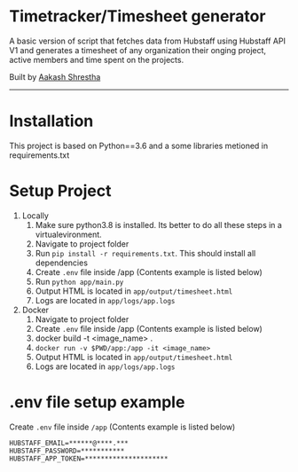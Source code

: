 # Timetracker/Timesheet generator


A basic version of script that fetches data from Hubstaff using Hubstaff API V1 and generates a timesheet of any organization their onging project, active members and time spent on the projects.


Built by  [Aakash Shrestha](https://github.com/aakashres)

---
# Installation
This project is based on Python==3.6 and a some libraries metioned in requirements.txt

# Setup Project
1. Locally
    1. Make sure python3.8 is installed. Its better to do all these steps in a virtualevironment.
    2. Navigate to project folder
    3.  Run ```pip install -r requirements.txt```. This should install all dependencies
    4.  Create ```.env``` file inside /app (Contents example is listed below)
    5.   Run ```python app/main.py```
    6.   Output HTML is located in ```app/output/timesheet.html```
    7.   Logs are located in ```app/logs/app.logs```
2. Docker
    1. Navigate to project folder
    2. Create ```.env``` file inside /app (Contents example is listed below)
    3. docker build -t <image_name> .
    4. ```docker run -v $PWD/app:/app -it <image_name>```
    5.  Output HTML is located in ```app/output/timesheet.html```
    6.  Logs are located in ```app/logs/app.logs```

# .env file setup example
Create ```.env``` file inside ```/app``` (Contents example is listed below)
```
HUBSTAFF_EMAIL=******@****.***
HUBSTAFF_PASSWORD=***********
HUBSTAFF_APP_TOKEN=*********************
```
